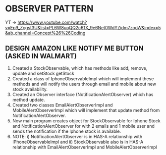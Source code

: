 # OBSERVER PATTERN 
YT => https://www.youtube.com/watch?v=Ep9_Zcgst3U&list=PL6W8uoQQ2c61X_9e6Net0WdYZidm7zooW&index=5&ab_channel=Concept%26%26Coding

## DESIGN AMAZON LIKE NOTIFY ME BUTTON (ASKED IN WALMART)
1) Created a StockObservable, which has methods like add, remove, update and setStock getStock
2) Created a class of IphoneObservableImpl which will implement these methods and will notify the users through email and mobile about new stock availability.
3) Created an Observer interface (NotificationAlertObserver) which has method update.
4) Created two classes EmailAlertObserverImpl and MobileAlertObserverImpl which will implement that update method from NotificationAlertObserver.
5) Now main program creates object for StockObservable for Iphone Stock and NotificationAlertObserver for with 2 emails and 1 mobile user and sends the notification if the Iphone stock is available.
6) NOTE: 
   i)  NotificationAlertObserver is in HAS-A relationship with IPhoneObservableImpl and
   ii) StockObservable also is in HAS-A relationship with EmailAlertObserverImpl and MobileAlertObserverImpl